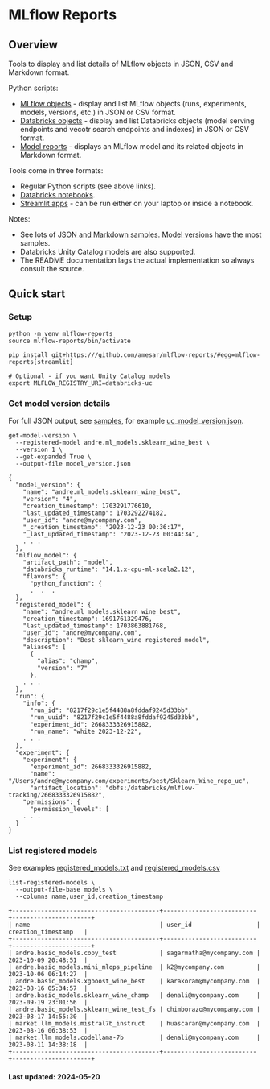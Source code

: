 # MLflow Reports

## Overview

Tools to display and list details of MLflow objects in JSON, CSV and Markdown format.

Python scripts:
* [MLflow objects](README_objects.md) - display and list MLflow objects (runs, experiments, models, versions, etc.) in JSON or CSV format.
* [Databricks objects](README_databricks.md) - display and list Databricks objects (model serving endpoints and vecotr search endpoints and indexes) in JSON or CSV format.
* [Model reports](README_model_reports.md) - displays an MLflow model and its related objects in Markdown format.

Tools come in three formats:
* Regular Python scripts (see above links).
* [Databricks notebooks](databricks_notebooks/README.md).
* [Streamlit apps](README_streamlit.md) - can be run either on your laptop or inside a notebook.

Notes:
* See lots of [JSON and Markdown samples](samples). [Model versions](samples/databricks/mlflow_objects/model_versions) have the most samples.
* Databricks Unity Catalog models are also supported.
* The README documentation lags the actual implementation so always consult the source.


## Quick start

### Setup
```
python -m venv mlflow-reports
source mlflow-reports/bin/activate
```
```
pip install git+https:///github.com/amesar/mlflow-reports/#egg=mlflow-reports[streamlit]
```

```
# Optional - if you want Unity Catalog models
export MLFLOW_REGISTRY_URI=databricks-uc
```

### Get model version details

For full JSON output, see [samples](samples/databricks/mlflow_objects/model_versions/Sklearn_Wine_best),
for example [uc_model_version.json](samples/databricks/mlflow_objects/model_versions/Sklearn_Wine_best/uc_model_version.json).

```
get-model-version \
  --registered-model andre.ml_models.sklearn_wine_best \
  --version 1 \
  --get-expanded True \
  --output-file model_version.json
```

```
{
  "model_version": {
    "name": "andre.ml_models.sklearn_wine_best",
    "version": "4",
    "creation_timestamp": 1703291776610,
    "last_updated_timestamp": 1703292274182,
    "user_id": "andre@mycompany.com",
    "_creation_timestamp": "2023-12-23 00:36:17",
    "_last_updated_timestamp": "2023-12-23 00:44:34",
    . . .
  },
  "mlflow_model": {
    "artifact_path": "model",
    "databricks_runtime": "14.1.x-cpu-ml-scala2.12",
    "flavors": {
      "python_function": {
      .  .  .
  },
  "registered_model": {
    "name": "andre.ml_models.sklearn_wine_best",
    "creation_timestamp": 1691761329476,
    "last_updated_timestamp": 1703863881768,
    "user_id": "andre@mycompany.com",
    "description": "Best sklearn_wine registered model",
    "aliases": [
      {
        "alias": "champ",
        "version": "7"
      },
    . . .
  },
  "run": {
    "info": {
      "run_id": "8217f29c1e5f4488a8fddaf9245d33bb",
      "run_uuid": "8217f29c1e5f4488a8fddaf9245d33bb",
      "experiment_id": 2668333326915882,
      "run_name": "white 2023-12-22",
    . . .
  },
  "experiment": {
    "experiment": {
      "experiment_id": 2668333326915882,
      "name": "/Users/andre@mycompany.com/experiments/best/Sklearn_Wine_repo_uc",
      "artifact_location": "dbfs:/databricks/mlflow-tracking/2668333326915882",
    "permissions": {
      "permission_levels": [
    . . .
  }
}
```

### List registered models

See examples
[registered_models.txt](samples/databricks/mlflow_objects/registered_models/registered_models.txt)
and
[registered_models.csv](samples/databricks/mlflow_objects/registered_models/registered_models.csv)

```
list-registered-models \
  --output-file-base models \
  --columns name,user_id,creation_timestamp
```

```
+-----------------------------------------+--------------------------+----------------------+
| name                                    | user_id                  | creation_timestamp   |
+-----------------------------------------+--------------------------+----------------------+
| andre.basic_models.copy_test            | sagarmatha@mycompany.com | 2023-10-09 20:48:51  |
| andre.basic_models.mini_mlops_pipeline  | k2@mycompany.com         | 2023-10-06 06:14:27  |
| andre.basic_models.xgboost_wine_best    | karakoram@mycompany.com  | 2023-08-16 05:34:57  |
| andre.basic_models.sklearn_wine_champ   | denali@mycompany.com     | 2023-09-19 23:01:56  |
| andre.basic_models.sklearn_wine_test_fs | chimborazo@mycompany.com | 2023-08-17 14:55:30  |
| market.llm_models.mistral7b_instruct    | huascaran@mycompany.com  | 2023-08-16 06:38:53  |
| market.llm_models.codellama-7b          | denali@mycompany.com     | 2023-08-11 14:38:18  |
+-----------------------------------------+--------------------------+----------------------+

```

#### Last updated: 2024-05-20
